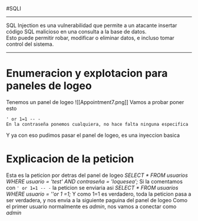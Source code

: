 #SQLI

---------

SQL Injection es una vulnerabilidad que permite a un atacante insertar código SQL malicioso en una consulta a la base de datos.  
Esto puede permitir robar, modificar o eliminar datos, e incluso tomar control del sistema.

----
# Enumeracion y explotacion para paneles de logeo

Tenemos un panel de logeo
![[Appointment7.png]]
Vamos a probar poner esto
```
' or 1=1 -- -
En la contraseña ponemos cualquiera, no hace falta ninguna especifica
```
Y ya con eso pudimos pasar el panel de logeo, es una inyeccion basica



# Explicacion de la peticion

Esta es la peticion por detras del panel de logeo
*SELECT * FROM usuarios WHERE usuario = 'test' AND contraseña = 'loquesea';*
Si la comentamos con `' or 1=1 -- -` la peticion se enviaria asi
*SELECT * FROM usuarios WHERE usuario = ''or 1 =1;* 
Y como 1=1 es verdadero, toda la peticion pasa a ser verdadera, y nos envia a la siguiente paguina del panel de logeo
Como el primer usuario normalmente es *admin*, nos vamos a conectar como *admin*
